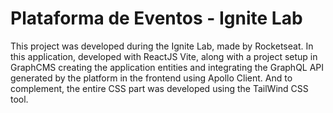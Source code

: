 # Plataforma de Eventos - Ignite Lab

This project was developed during the Ignite Lab, made by Rocketseat. In this application, developed with ReactJS Vite, along with a project setup in GraphCMS creating the application entities and integrating the GraphQL API generated by the platform in the frontend using Apollo Client. And to complement, the entire CSS part was developed using the TailWind CSS tool.
